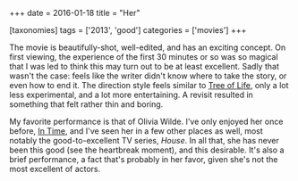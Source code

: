 +++
date = 2016-01-18
title = "Her"

[taxonomies]
tags = ['2013', 'good']
categories = ['movies']
+++

The movie is beautifully-shot, well-edited, and has an exciting concept.
On first viewing, the experience of the first 30 minutes or so was so
magical that I was led to think this may turn out to be at least
excellent. Sadly that wasn't the case: feels like the writer didn't
know where to take the story, or even how to end it. The direction style
feels similar to [Tree of Life], only a lot less experimental, and a lot
more entertaining. A revisit resulted in something that felt rather thin
and boring.

My favorite performance is that of Olivia Wilde. I've only enjoyed her
once before, [In Time], and I've seen her in a few other places as
well, most notably the good-to-excellent TV series, *House*. In all
that, she has never been this good (see the heartbreak moment), and this
desirable. It's also a brief performance, a fact that's probably in
her favor, given she's not the most excellent of actors.

  [Tree of Life]: http://tshepang.net/tree-of-life-2011
  [In Time]: http://tshepang.net/in-time-2011
